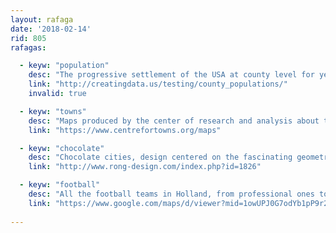 ```yaml
---
layout: rafaga
date: '2018-02-14'
rid: 805
rafagas:

  - keyw: "population"
    desc: "The progressive settlement of the USA at county level for years in an animated interactive map"
    link: "http://creatingdata.us/testing/county_populations/"
    invalid: true

  - keyw: "towns"
    desc: "Maps produced by the center of research and analysis about towns in UK with multiple variables"
    link: "https://www.centrefortowns.org/maps"

  - keyw: "chocolate"
    desc: "Chocolate cities, design centered on the fascinating geometric pattern of several cities used to make candies"
    link: "http://www.rong-design.com/index.php?id=1826"

  - keyw: "football"
    desc: "All the football teams in Holland, from professional ones to amateurs (in yellow)"
    link: "https://www.google.com/maps/d/viewer?mid=1owUPJ0G7odYb1pP9r2d2WYbtmovlQ6FZ"
    
---
```

